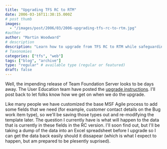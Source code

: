 ```yaml
---
title: "Upgrading TFS RC to RTM"
date: 2006-03-16T11:38:15.000Z
# post thumb
images:
  - "/images/post/2006/03/2006-upgrading-tfs-rc-to-rtm.jpg"
#author
author: "Martin Woodward"
# description
description: "Learn how to upgrade from TFS RC to RTM while safeguarding custom data and modifying Agile process templates."
# Taxonomies
categories: ["tfs", "web"]
tags: ["blog", "archive"]
type: "regular" # available type (regular or featured)
draft: false
---
```


Well, the impending release of Team Foundation Server looks to be days away. The User Education team have posted the [upgrade instructions](http://blogs.msdn.com/vstsue/archive/2006/03/15/552130.aspx). I'll post back to let folks know how we get on when we do the upgrade.

Like many people we have customized the base MSF Agile process to add some fields that we need (for example, customer contact details on the Bug work item type), so we'll be saving those types out and re-modifying the template later. The question I currently have is what will happen to the data that is currently in these fields in the RC version. I'll soon find out, but I'll be taking a dump of the data into an Excel spreadsheet before I upgrade so I can get the data back easily should it dissapear (which is what I expect to happen, but am prepared to be plesently suprised).
